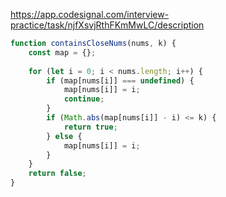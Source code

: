 https://app.codesignal.com/interview-practice/task/njfXsvjRthFKmMwLC/description

```javascript
function containsCloseNums(nums, k) {
    const map = {};
    
    for (let i = 0; i < nums.length; i++) {
        if (map[nums[i]] === undefined) {
            map[nums[i]] = i;
            continue;
        }
        if (Math.abs(map[nums[i]] - i) <= k) {
            return true;
        } else {
            map[nums[i]] = i;
        }
    }
    return false;
}
```
